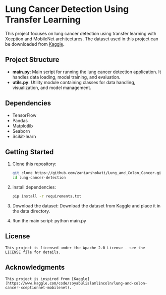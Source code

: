 # Lung Cancer Detection Using Transfer Learning

This project focuses on lung cancer detection using transfer learning with Xception and MobileNet architectures. The dataset used in this project can be downloaded from [Kaggle](https://www.kaggle.com/datasets/andrewmvd/lung-and-colon-cancer-histopathological-images/data).

## Project Structure

- **main.py**: Main script for running the lung cancer detection application. It handles data loading, model training, and evaluation.
- **utils.py**: Utility module containing classes for data handling, visualization, and model management.
  
## Dependencies

- TensorFlow
- Pandas
- Matplotlib
- Seaborn
- Scikit-learn

## Getting Started

1. Clone this repository:

   ```bash
   git clone https://github.com/zaniarshokati/Lung_and_Colon_Cancer.git
   cd lung-cancer-detection

2. install dependencies:
    
    ```bash
    pip install -r requirements.txt

3. Download the dataset:
    Download the dataset from Kaggle and place it in the data directory.

4. Run the main script:
    python main.py

## License

    This project is licensed under the Apache 2.0 License - see the LICENSE file for details.

## Acknowledgments

    This project is inspired from [Kaggle](https://www.kaggle.com/code/soyabulislamlincoln/lung-and-colon-cancer-xceptionnet-mobilenet).